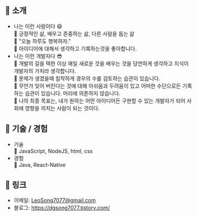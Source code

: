 :mag_right: 소개
---
* 나는 이런 사람이다 :smile:  
  :small_blue_diamond: 긍정적인 삶, 배우고 존중하는 삶, 다른 사람을 돕는 삶  
  :small_blue_diamond: "오늘 하루도 행복하자."  
  :small_blue_diamond: 아이디어에 대해서 생각하고 기록하는것을 좋아합니다.
* 나는 이런 개발자다 :sunglasses:  
  :small_blue_diamond: 개발의 길을 택한 이상 매일 새로운 것을 배우는 것을 당연하게 생각하고 지식이 개발자의 가치라 생각합니다.  
  :small_blue_diamond: 문제가 생겼을때 침착하게 경우의 수를 검토하는 습관이 있습니다.  
  :small_blue_diamond: 무언가 잊어 버린다는 것에 대해 아쉬움과 두려움이 있고 어떠한 수단으로든 기록하는 습관이 있습니다. 머리에 의존하지 않습니다.  
  :small_blue_diamond: 나의 최종 목표는, 내가 원하는 어떤 아이디어든 구현할 수 있는 개발자가 되어 사회에 영향을 끼치는 사람이 되는 것이다.

:mag_right: 기술 / 경험
---
* 기술  
  :wrench: JavaScript, NodeJS, html, css
* 경험  
  :wrench: Java, React-Native
  
<!--
:mag_right: 프로젝트
---
* 주요 프로젝트  
  :heavy_check_mark: 골든다이스 프로젝트 : HTML, CSS, JavaScript + NodeJS  
  :heavy_check_mark: 마이웹 프로젝트 : HTML, CSS, JavaScript  
* 경험성 프로젝트  
  :heavy_check_mark: Raid Shadow Legends 게임 정보 검색 앱 : React Native  
  :heavy_check_mark: 나홀로 메모장 : HTML, CSS, JavaScript + Python, AWS 연동 경험  
-->

:mag_right: 링크
---
* 이메일: <LeoSong7077@gmail.com>
* 블로그: <https://dgsong7077.tistory.com/>
